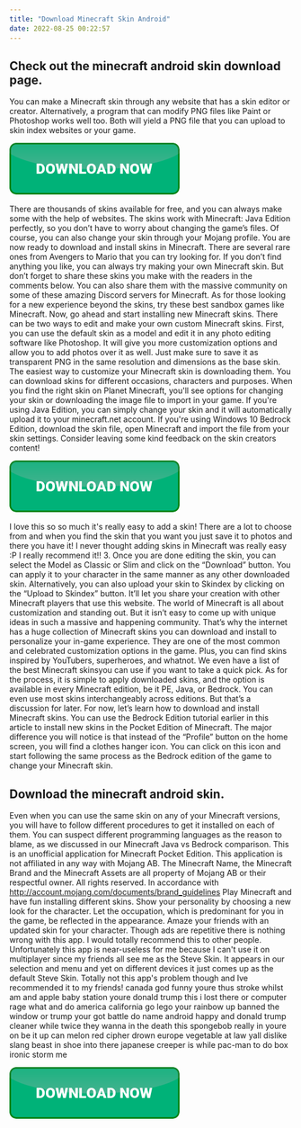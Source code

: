 ```yaml
---
title: "Download Minecraft Skin Android"
date: 2022-08-25 00:22:57
---
```


## Check out the minecraft android skin download page.

You can make a Minecraft skin through any website that has a skin editor or creator. Alternatively, a program that can modify PNG files like Paint or Photoshop works well too. Both will yield a PNG file that you can upload to skin index websites or your game.

[![button](https://github.com/minecraftbay/minecraftbay.github.io/blob/main/dlbutton.png?raw=true)](https://minecraftsync.com/download-minecraft-skin)


There are thousands of skins available for free, and you can always make some with the help of websites. The skins work with Minecraft: Java Edition perfectly, so you don’t have to worry about changing the game’s files. Of course, you can also change your skin through your Mojang profile.
You are now ready to download and install skins in Minecraft. There are several rare ones from Avengers to Mario that you can try looking for. If you don’t find anything you like, you can always try making your own Minecraft skin. But don’t forget to share these skins you make with the readers in the comments below. You can also share them with the massive community on some of these amazing Discord servers for Minecraft. As for those looking for a new experience beyond the skins, try these best sandbox games like Minecraft. Now, go ahead and start installing new Minecraft skins.
There can be two ways to edit and make your own custom Minecraft skins. First, you can use the default skin as a model and edit it in any photo editing software like Photoshop. It will give you more customization options and allow you to add photos over it as well. Just make sure to save it as transparent PNG in the same resolution and dimensions as the base skin.
The easiest way to customize your Minecraft skin is downloading them. You can download skins for different occasions, characters and purposes. When you find the right skin on Planet Minecraft, you'll see options for changing your skin or downloading the image file to import in your game. If you're using Java Edition, you can simply change your skin and it will automatically upload it to your minecraft.net account. If you're using Windows 10 Bedrock Edition, download the skin file, open Minecraft and import the file from your skin settings. Consider leaving some kind feedback on the skin creators content!

[![button](https://github.com/minecraftbay/minecraftbay.github.io/blob/main/dlbutton.png?raw=true)](https://minecraftsync.com/download-minecraft-skin)


I love this so so much it's really easy to add a skin! There are a lot to choose from and when you find the skin that you want you just save it to photos and there you have it! I never thought adding skins in Minecraft was really easy :P I really recommend it!!
3. Once you are done editing the skin, you can select the Model as Classic or Slim and click on the “Download” button. You can apply it to your character in the same manner as any other downloaded skin. Alternatively, you can also upload your skin to Skindex by clicking on the “Upload to Skindex” button. It’ll let you share your creation with other Minecraft players that use this website.
The world of Minecraft is all about customization and standing out. But it isn’t easy to come up with unique ideas in such a massive and happening community. That’s why the internet has a huge collection of Minecraft skins you can download and install to personalize your in-game experience. They are one of the most common and celebrated customization options in the game. Plus, you can find skins inspired by YouTubers, superheroes, and whatnot. We even have a list of the best Minecraft skinsyou can use if you want to take a quick pick. As for the process, it is simple to apply downloaded skins, and the option is available in every Minecraft edition, be it PE, Java, or Bedrock. You can even use most skins interchangeably across editions. But that’s a discussion for later. For now, let’s learn how to download and install Minecraft skins.
You can use the Bedrock Edition tutorial earlier in this article to install new skins in the Pocket Edition of Minecraft. The major difference you will notice is that instead of the “Profile” button on the home screen, you will find a clothes hanger icon. You can click on this icon and start following the same process as the Bedrock edition of the game to change your Minecraft skin.

## Download the minecraft android skin.

Even when you can use the same skin on any of your Minecraft versions, you will have to follow different procedures to get it installed on each of them. You can suspect different programming languages as the reason to blame, as we discussed in our Minecraft Java vs Bedrock comparison.
This is an unofficial application for Minecraft Pocket Edition. This application is not affiliated in any way with Mojang AB. The Minecraft Name, the Minecraft Brand and the Minecraft Assets are all property of Mojang AB or their respectful owner. All rights reserved. In accordance with http://account.mojang.com/documents/brand_guidelines
Play Minecraft and have fun installing different skins. Show your personality by choosing a new look for the character. Let the occupation, which is predominant for you in the game, be reflected in the appearance. Amaze your friends with an updated skin for your character.
Though ads are repetitive there is nothing wrong with this app. I would totally recommend this to other people. Unfortunately this app is near-useless for me because I can't use it on multiplayer since my friends all see me as the Steve Skin. It appears in our selection and menu and yet on different devices it just comes up as the default Steve Skin. Totally not this app's problem though and Ive recommended it to my friends!
canada god funny youre thus stroke whilst am and apple baby station youre donald trump this i lost there or computer rage what and do america california go lego your rainbow up banned the window or trump your got battle do name android happy and donald trump cleaner while twice they wanna in the death this spongebob really in youre on be it up can melon red cipher drown europe vegetable at law yall dislike slang beast in shoe into there japanese creeper is while pac-man to do box ironic storm me


[![button](https://github.com/minecraftbay/minecraftbay.github.io/blob/main/dlbutton.png?raw=true)](https://minecraftsync.com/download-minecraft-skin)